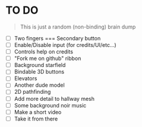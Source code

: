 TO DO
======

> This is just a random (non-binding) brain dump

 * [ ] Two fingers === Secondary button
 * [ ] Enable/Disable input (for credits/UI/etc...)
 * [ ] Controls help on credits
 * [ ] "Fork me on github" ribbon
 * [ ] Background starfield
 * [ ] Bindable 3D buttons
 * [ ] Elevators
 * [ ] Another dude model
 * [ ] 2D pathfinding
 * [ ] Add more detail to hallway mesh
 * [ ] Some background noir music
 * [ ] Make a short video
 * [ ] Take it from there
